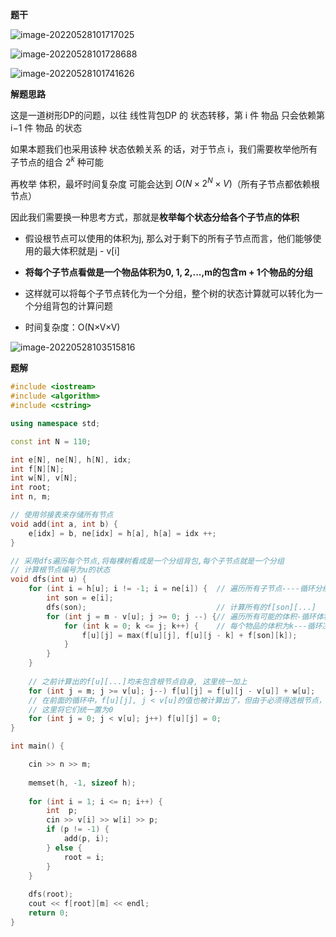 **题干**

![image-20220528101717025](http://www.cdn.liver0377.xyz/typora/202205281017103.png)

![image-20220528101728688](http://www.cdn.liver0377.xyz/typora/202205281017734.png)

![image-20220528101741626](http://www.cdn.liver0377.xyz/typora/202205281017658.png)





**解题思路**

这是一道树形DP的问题，以往 线性背包DP 的 状态转移，第 i 件 物品 只会依赖第 i−1 件 物品 的状态

如果本题我们也采用该种 状态依赖关系 的话，对于节点 i，我们需要枚举他所有子节点的组合 $2^k$ 种可能

再枚举 体积，最坏时间复杂度 可能会达到 $O(N×2^N×V)$（所有子节点都依赖根节点）

因此我们需要换一种思考方式，那就是**枚举每个状态分给各个子节点的体积**

- 假设根节点可以使用的体积为j, 那么对于剩下的所有子节点而言，他们能够使用的最大体积就是j - v[i]
- **将每个子节点看做是一个物品体积为0, 1, 2,...,m的包含m + 1个物品的分组**
- 这样就可以将每个子节点转化为一个分组，整个树的状态计算就可以转化为一个分组背包的计算问题

-  时间复杂度：O(N×V×V)

![image-20220528103515816](http://www.cdn.liver0377.xyz/typora/202205281035894.png)



**题解**

```cpp
#include <iostream>
#include <algorithm>
#include <cstring>

using namespace std;

const int N = 110;

int e[N], ne[N], h[N], idx;
int f[N][N];
int w[N], v[N];
int root;
int n, m;

// 使用邻接表来存储所有节点
void add(int a, int b) {
    e[idx] = b, ne[idx] = h[a], h[a] = idx ++;
}

// 采用dfs遍历每个节点,将每棵树看成是一个分组背包,每个子节点就是一个分组
// 计算根节点编号为u的状态
void dfs(int u) {
    for (int i = h[u]; i != -1; i = ne[i]) {  // 遍历所有子节点----循环分组
        int son = e[i];
        dfs(son);                             // 计算所有的f[son][...]  
        for (int j = m - v[u]; j >= 0; j --) {// 遍历所有可能的体积-循环体积
            for (int k = 0; k <= j; k++) {    // 每个物品的体积为k---循环决策
                f[u][j] = max(f[u][j], f[u][j - k] + f[son][k]);
            }
        }
    }
    
    // 之前计算出的f[u][...]均未包含根节点自身, 这里统一加上
    for (int j = m; j >= v[u]; j--) f[u][j] = f[u][j - v[u]] + w[u];
    // 在前面的循环中，f[u][j], j < v[u]的值也被计算出了，但由于必须得选根节点，因此之前计算出的j<v[u]的状态是不合法的
    // 这里将它们统一置为0
    for (int j = 0; j < v[u]; j++) f[u][j] = 0;
}

int main() {

    cin >> n >> m;
    
    memset(h, -1, sizeof h);
    
    for (int i = 1; i <= n; i++) {
        int  p;
        cin >> v[i] >> w[i] >> p;
        if (p != -1) {
            add(p, i);
        } else {
            root = i;
        }
    }
    
    dfs(root);
    cout << f[root][m] << endl;
    return 0;
}
```



